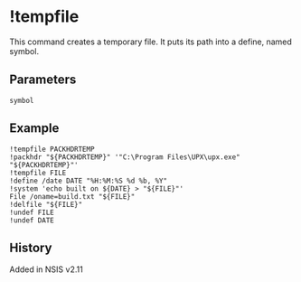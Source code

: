 # !tempfile

This command creates a temporary file. It puts its path into a define, named symbol.

## Parameters

    symbol

## Example

    !tempfile PACKHDRTEMP
    !packhdr "${PACKHDRTEMP}" '"C:\Program Files\UPX\upx.exe" "${PACKHDRTEMP}"'
    !tempfile FILE
    !define /date DATE "%H:%M:%S %d %b, %Y"
    !system 'echo built on ${DATE} > "${FILE}"'
    File /oname=build.txt "${FILE}"
    !delfile "${FILE}"
    !undef FILE
    !undef DATE

## History

Added in NSIS v2.11
